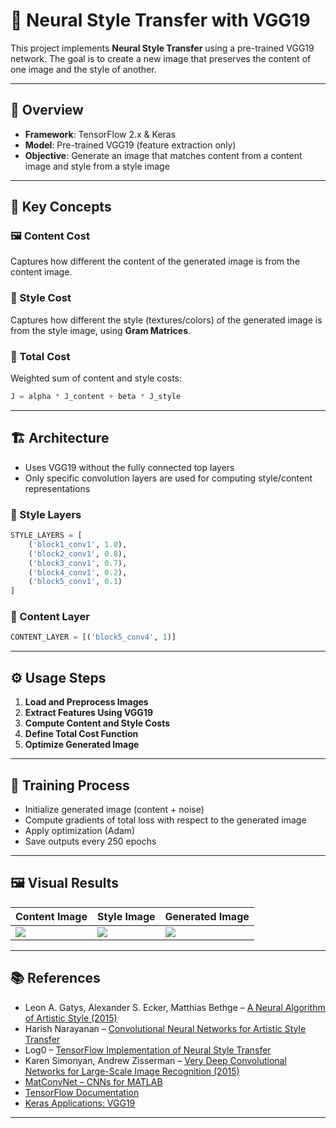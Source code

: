 # 🎨 Neural Style Transfer with VGG19

This project implements **Neural Style Transfer** using a pre-trained VGG19 network. The goal is to create a new image that preserves the content of one image and the style of another.

---

## 📌 Overview

- **Framework**: TensorFlow 2.x & Keras
- **Model**: Pre-trained VGG19 (feature extraction only)
- **Objective**: Generate an image that matches content from a content image and style from a style image

---

## 🧠 Key Concepts

### 🖼️ Content Cost
Captures how different the content of the generated image is from the content image.

### 🎨 Style Cost
Captures how different the style (textures/colors) of the generated image is from the style image, using **Gram Matrices**.

### 🔀 Total Cost
Weighted sum of content and style costs:
```python
J = alpha * J_content + beta * J_style
```

---

## 🏗️ Architecture
- Uses VGG19 without the fully connected top layers
- Only specific convolution layers are used for computing style/content representations

### 🔹 Style Layers
```python
STYLE_LAYERS = [
    ('block1_conv1', 1.0),
    ('block2_conv1', 0.8),
    ('block3_conv1', 0.7),
    ('block4_conv1', 0.2),
    ('block5_conv1', 0.1)
]
```

### 🔸 Content Layer
```python
CONTENT_LAYER = [('block5_conv4', 1)]
```

---

## ⚙️ Usage Steps

1. **Load and Preprocess Images**
2. **Extract Features Using VGG19**
3. **Compute Content and Style Costs**
4. **Define Total Cost Function**
5. **Optimize Generated Image**

---

## 🔄 Training Process

- Initialize generated image (content + noise)
- Compute gradients of total loss with respect to the generated image
- Apply optimization (Adam)
- Save outputs every 250 epochs

---

## 🖼️ Visual Results

| Content Image | Style Image | Generated Image |
|---------------|-------------|------------------|
| ![](images/my_content.jpg) | ![](images/my_style.jpg) | ![](output/image_2500.jpg) |

---

## 📚 References

- Leon A. Gatys, Alexander S. Ecker, Matthias Bethge – [A Neural Algorithm of Artistic Style (2015)](https://arxiv.org/abs/1508.06576)
- Harish Narayanan – [Convolutional Neural Networks for Artistic Style Transfer](https://harishnarayanan.org/writing/artistic-style-transfer/)
- Log0 – [TensorFlow Implementation of Neural Style Transfer](https://github.com/log0/neural-style-tf)
- Karen Simonyan, Andrew Zisserman – [Very Deep Convolutional Networks for Large-Scale Image Recognition (2015)](https://arxiv.org/abs/1409.1556)
- [MatConvNet – CNNs for MATLAB](http://www.vlfeat.org/matconvnet/)
- [TensorFlow Documentation](https://www.tensorflow.org/)
- [Keras Applications: VGG19](https://keras.io/api/applications/vgg/)

---
